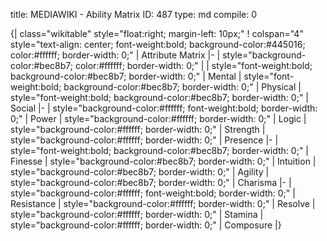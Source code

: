 title:          MEDIAWIKI - Ability Matrix
ID:             487
type:           md
compile:        0


{| class="wikitable" style="float:right; margin-left: 10px;"
! colspan="4" style="text-align: center; font-weight:bold; background-color:#445016; color:#ffffff; border-width: 0;" | Attribute Matrix
|-
| style="background-color:#bec8b7; color:#ffffff; border-width: 0;" | 
| style="font-weight:bold; background-color:#bec8b7; border-width: 0;" | Mental
| style="font-weight:bold; background-color:#bec8b7; border-width: 0;" | Physical
| style="font-weight:bold; background-color:#bec8b7; border-width: 0;" | Social
|-
| style="background-color:#ffffff; font-weight:bold; border-width: 0;" | Power
| style="background-color:#ffffff; border-width: 0;" | Logic
| style="background-color:#ffffff; border-width: 0;" | Strength
| style="background-color:#ffffff; border-width: 0;" | Presence
|-
| style="font-weight:bold; background-color:#bec8b7; border-width: 0;" | Finesse
| style="background-color:#bec8b7; border-width: 0;" | Intuition
| style="background-color:#bec8b7; border-width: 0;" | Agility
| style="background-color:#bec8b7; border-width: 0;" | Charisma
|-
| style="background-color:#ffffff; font-weight:bold; border-width: 0;" | Resistance
| style="background-color:#ffffff; border-width: 0;" | Resolve
| style="background-color:#ffffff; border-width: 0;" | Stamina
| style="background-color:#ffffff; border-width: 0;" | Composure
|}
